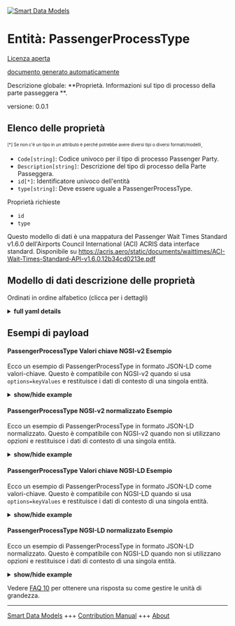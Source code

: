 <!-- 10-Header -->  
[![Smart Data Models](https://smartdatamodels.org/wp-content/uploads/2022/01/SmartDataModels_logo.png "Logo")](https://smartdatamodels.org)  
Entità: PassengerProcessType  
============================<!-- /10-Header -->  
<!-- 15-License -->  
[Licenza aperta](https://github.com/smart-data-models//dataModel.ACRIS/blob/master/PassengerProcessType/LICENSE.md)  
[documento generato automaticamente](https://docs.google.com/presentation/d/e/2PACX-1vTs-Ng5dIAwkg91oTTUdt8ua7woBXhPnwavZ0FxgR8BsAI_Ek3C5q97Nd94HS8KhP-r_quD4H0fgyt3/pub?start=false&loop=false&delayms=3000#slide=id.gb715ace035_0_60)  
<!-- /15-License -->  
<!-- 20-Description -->  
Descrizione globale: **Proprietà. Informazioni sul tipo di processo della parte passeggera **.  
versione: 0.0.1  
<!-- /20-Description -->  
<!-- 30-PropertiesList -->  

## Elenco delle proprietà  

<sup><sub>[*] Se non c'è un tipo in un attributo è perché potrebbe avere diversi tipi o diversi formati/modelli</sub></sup>.  
- `Code[string]`: Codice univoco per il tipo di processo Passenger Party.  - `Description[string]`: Descrizione del tipo di processo della Parte Passeggera.  - `id[*]`: Identificatore univoco dell'entità  - `type[string]`: Deve essere uguale a PassengerProcessType.  <!-- /30-PropertiesList -->  
<!-- 35-RequiredProperties -->  
Proprietà richieste  
- `id`  - `type`  <!-- /35-RequiredProperties -->  
<!-- 40-RequiredProperties -->  
Questo modello di dati è una mappatura del Passenger Wait Times Standard v1.6.0 dell'Airports Council International (ACI) ACRIS data interface standard. Disponibile su https://acris.aero/static/documents/waittimes/ACI-Wait-Times-Standard-API-v1.6.0.12b34cd0213e.pdf  
<!-- /40-RequiredProperties -->  
<!-- 50-DataModelHeader -->  
## Modello di dati descrizione delle proprietà  
Ordinati in ordine alfabetico (clicca per i dettagli)  
<!-- /50-DataModelHeader -->  
<!-- 60-ModelYaml -->  
<details><summary><strong>full yaml details</strong></summary>    
```yaml  
PassengerProcessType:    
  description: Property. Information about the type of Passenger Party Process.    
  properties:    
    Code:    
      description: Unique code for the type of Passenger Party Process.    
      type: string    
      x-ngsi:    
        type: Property    
    Description:    
      description: Description of the type of Passenger Party Process.    
      type: string    
      x-ngsi:    
        type: Property    
    id:    
      anyOf:    
        - description: Identifier format of any NGSI entity    
          maxLength: 256    
          minLength: 1    
          pattern: ^[\w\-\.\{\}\$\+\*\[\]`|~^@!,:\\]+$    
          type: string    
          x-ngsi:    
            type: Property    
        - description: Identifier format of any NGSI entity    
          format: uri    
          type: string    
          x-ngsi:    
            type: Property    
      description: Unique identifier of the entity    
      x-ngsi:    
        type: Property    
    type:    
      description: It must be equal to PassengerProcessType.    
      enum:    
        - PassengerProcessType    
      type: string    
      x-ngsi:    
        type: Property    
  required:    
    - id    
    - type    
  type: object    
  x-derived-from: https://acris.aero/static/documents/waittimes/ACI-Wait-Times-API-Specification-v1.6.0.1c4ec122da9a.yaml    
  x-disclaimer: 'Redistribution and use in source and binary forms, with or without modification, are permitted  provided that the license conditions are met. Copyleft (c) 2022 Contributors to Smart Data Models Program'    
  x-license-url: https://github.com/smart-data-models/dataModel.ACRIS/blob/master/PassengerProcessType/LICENSE.md    
  x-model-schema: https://smart-data-models.github.io/dataModel.ACRIS/PassengerProcessType/schema.json    
  x-model-tags: ACRIS    
  x-version: 0.0.1    
```  
</details>    
<!-- /60-ModelYaml -->  
<!-- 70-MiddleNotes -->  
<!-- /70-MiddleNotes -->  
<!-- 80-Examples -->  
## Esempi di payload  
#### PassengerProcessType Valori chiave NGSI-v2 Esempio  
Ecco un esempio di PassengerProcessType in formato JSON-LD come valori-chiave. Questo è compatibile con NGSI-v2 quando si usa `options=keyValues` e restituisce i dati di contesto di una singola entità.  
<details><summary><strong>show/hide example</strong></summary>    
```json  
{  
    "id": "urn:ngsi-ld:PassengerProcessType:id:GRWQ:30725547",  
    "type": "PassengerProcessType",  
    "Code": "code1",  
    "Description": ""  
}  
```  
</details>  
#### PassengerProcessType NGSI-v2 normalizzato Esempio  
Ecco un esempio di PassengerProcessType in formato JSON-LD normalizzato. Questo è compatibile con NGSI-v2 quando non si utilizzano opzioni e restituisce i dati di contesto di una singola entità.  
<details><summary><strong>show/hide example</strong></summary>    
```json  
{  
    "id": "urn:ngsi-ld:PassengerProcessType:id:DGKN:01322832",  
    "type": "PassengerProcessType",  
    "Code": {  
        "type": "Text",  
        "value": "code1"  
    },  
    "Description": {  
        "type": "Text",  
        "value": ""  
    }  
}  
```  
</details>  
#### PassengerProcessType Valori chiave NGSI-LD Esempio  
Ecco un esempio di PassengerProcessType in formato JSON-LD come valori-chiave. Questo è compatibile con NGSI-LD quando si usa `options=keyValues` e restituisce i dati di contesto di una singola entità.  
<details><summary><strong>show/hide example</strong></summary>    
```json  
{  
    "id": "urn:ngsi-ld:PassengerProcessType:id:GRWQ:30725547",  
    "type": "PassengerProcessType",  
    "Code": "code1",  
    "Description": "",  
    "@context": [  
        "https://raw.githubusercontent.com/smart-data-models/dataModel.ACRIS/master/context.jsonld"  
    ]  
}  
```  
</details>  
#### PassengerProcessType NGSI-LD normalizzato Esempio  
Ecco un esempio di PassengerProcessType in formato JSON-LD normalizzato. Questo è compatibile con NGSI-LD quando non si utilizzano opzioni e restituisce i dati di contesto di una singola entità.  
<details><summary><strong>show/hide example</strong></summary>    
```json  
{  
    "id": "urn:ngsi-ld:PassengerProcessType:id:DGKN:01322832",  
    "type": "PassengerProcessType",  
    "Code": {  
        "type": "Property",  
        "value": "code1"  
    },  
    "Description": {  
        "type": "Property",  
        "value": ""  
    },  
    "@context": [  
        "https://raw.githubusercontent.com/smart-data-models/dataModel.ACRIS/master/context.jsonld"  
    ]  
}  
```  
</details><!-- /80-Examples -->  
<!-- 90-FooterNotes -->  
<!-- /90-FooterNotes -->  
<!-- 95-Units -->  
Vedere [FAQ 10](https://smartdatamodels.org/index.php/faqs/) per ottenere una risposta su come gestire le unità di grandezza.  
<!-- /95-Units -->  
<!-- 97-LastFooter -->  
---  
[Smart Data Models](https://smartdatamodels.org) +++ [Contribution Manual](https://bit.ly/contribution_manual) +++ [About](https://bit.ly/Introduction_SDM)<!-- /97-LastFooter -->  
